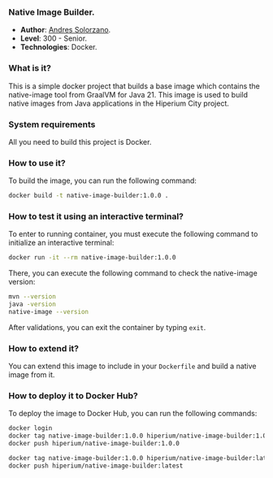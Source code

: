 ### Native Image Builder.

* **Author**: [Andres Solorzano](https://www.linkedin.com/in/aosolorzano/).
* **Level**: 300 - Senior.
* **Technologies**: Docker.

### What is it?
This is a simple docker project that builds a base image which contains the native-image tool from GraalVM for Java 21. 
This image is used to build native images from Java applications in the Hiperium City project.

### System requirements
All you need to build this project is Docker.

### How to use it?
To build the image, you can run the following command:
```bash
docker build -t native-image-builder:1.0.0 .
```

### How to test it using an interactive terminal?
To enter to running container, you must execute the following command to initialize an interactive terminal:
```bash
docker run -it --rm native-image-builder:1.0.0
```
There, you can execute the following command to check the native-image version:
```bash
mvn --version
java -version
native-image --version
```

After validations, you can exit the container by typing `exit`.

### How to extend it?
You can extend this image to include in your `Dockerfile` and build a native image from it.

### How to deploy it to Docker Hub?
To deploy the image to Docker Hub, you can run the following commands:
```bash
docker login
docker tag native-image-builder:1.0.0 hiperium/native-image-builder:1.0.0
docker push hiperium/native-image-builder:1.0.0

docker tag native-image-builder:1.0.0 hiperium/native-image-builder:latest
docker push hiperium/native-image-builder:latest
```
